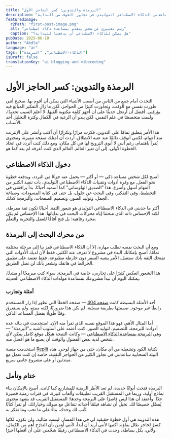 ```yaml
---
title: "البرمذة والتدوين: كسر الحاجز الأول"
description: "تجربة شخصية مع التردد في التدوين، وكيف ساعدني الذكاء الاصطناعي التوليدي في تجاوز الخوف من البداية."
featuredImage:
  r2Path: "first-post-image.png"
  alt: "رسم تعبيري عن شخص يتقدم بمساعدة ذكاء اصطناعي"
  caption: "هل يمكن للذكاء الاصطناعي أن يدفعنا للبداية؟"
pubDate: 2025-06-10
author: "Abdla"
language: "ar"
tags: ["الذكاء-الاصطناعي", "البرمذة"]
isDraft: false
translationKey: "ai-blogging-and-vibecoding" 
---
```


# البرمذة والتدوين: كسر الحاجز الأول

التحدث أمام جمع من الناس من أصعب الأشياء التي يمكن أن أقوم بها. صحيح أنني طورت نفسي مع الوقت، وتجاوزت كثيرًا من الحواجز، لكن ما زال التفكير المبالغ فيه يؤرقني. أفضل أن أرتجل حديثًا على أن أجهز كلمة مكتوبة ألقيها. لا أعلم السبب تحديدًا، ولست متخصصًا في علم النفس، لكن يبدو أن الرغبة في الكمال وكثرة التحليل أحد الأسباب.

هذا الأمر ينطبق تمامًا على التدوين. فكرت مرارًا وتكرارًا أن أكتب وأنشر على الإنترنت منذ أعوام، لكنني أتوقف دائمًا عند عتبة الانطلاق. أردت أن أمتلك صفحة مميزة، ومحتوى يُقرأ باهتمام، رغم أنني لا أنوي الترويج لها في كل مكان، ومع ذلك كنت أتردد في اتخاذ الخطوة الأولى. إلى أن تغير العالم. العالم الذي كنت أعرفه لم يعد كما هو.

## دخول الذكاء الاصطناعي

أصبح لكل شخص مساعد ذكي — أو أكثر — يحمل عنه جزءًا من التردد، ويدفعه خطوة نحو الفعل. مع وفرة أدوات وتقنيات الذكاء الاصطناعي التوليدي، بات تنفيذ الكثير من المهام أسهل وأسرع. هذا "الصديق الهلوساتي" كما أسميه أحيانًا، بدأ يرافقني في التخطيط، وفي التفكير، وفي البحث عن حلول، بل حتى في كتابة المسودات، وصياغة الجمل، وتوليد الصور، وتصميم الصفحات، والبرمجة كذلك.

أكثر ما جذبني في الذكاء الاصطناعي التوليدي هو شعور الثقة. أحيانًا تكون ثقة مفرطة، لكنه الإحساس ذاته الذي منحتنا إياه محركات البحث في بداياتها. هذا الإحساس لم يكن مجرد رفاهية؛ بل فتح آفاقًا للعمل والتجربة والتعلّم.

## من محرك البحث إلى البرمذة

ومع أن البحث نفسه تطلب مهارة، إلا أن الذكاء الاصطناعي قفز بنا إلى مرحلة مختلفة تمامًا. أصبح بإمكانك البدء في مشروع لا تعرف عنه الكثير، فقط لأن لديك الأدوات التي تمنحك الثقة بأنك ستصل. الأمر يشبه السفر دون خارطة مطبوعة، فقط تعتمد على تطبيق الخرائط في هاتفك وتشعر بأنك لن تضل الطريق.

هذا الشعور انعكس كثيرًا على تجاربي، خاصة في البرمجة. سواء كنت مبرمجًا أو مبتدئًا، يمكنك اليوم أن تبدأ مشروعك بمساعدة مولدات الذكاء الاصطناعي الحديثة.

### أمثلة وتجارب

أحد الأمثلة البسيطة كانت [صفحة 404](404.html) — صفحة الخطأ التي تظهر إذا زار المستخدم رابطًا غير موجود. صممتها بطريقة مسلية، لم يكن هذا ضروريًا، لكنه ممتع، ولم يستغرق وقتًا طويلًا بفضل المساعد الذكي.

أما المثال الأهم، فهو هذا الموقع نفسه الذي تقرأ منه الآن. استخدمت في بنائه عدة أدوات: للبرمجة، للتصميم، لتوليد الصور. كنت أعتمد على أسلوب أشبه بـ"البرمذة" — وهي [البرمجة بمساعدة الذكاء الاصطناعي](https://www.linkedin.com/posts/jalalirs_%D8%A3%D8%B2%D9%85%D8%A9-%D8%A7%D9%84%D8%AA%D8%B9%D8%B1%D9%8A%D8%A8-%D9%8A%D9%82%D9%88%D9%84-%D8%AD%D8%A7%D9%81%D8%B8-%D8%A5%D8%A8%D8%B1%D8%A7%D9%87%D9%8A%D9%85-%D9%81%D9%8A-activity-7321887715157782528-5BFu) — وكانت النتيجة هيكل موقع كامل يمكن لأي شخص لديه بعض الفضول والوقت أن يصنع ما هو أفضل منه.

استخدمت منصة [Replit](https://abd.la/replit) لكتابة الكود وتشغيله من أي مكان، حتى من جهاز لوحي. هذه البيئة السحابية ساعدتني في تجاوز الكثير من الحواجز التقنية، خاصة إن كنت تعمل مع مبتدئين أو على مشروع جانبي سريع.

## ختام وتأمل

البرمذة فتحت أبوابًا جديدة. لم تعد الأطر الزمنية للمشاريع كما كانت. أصبح بالإمكان بناء نماذج أولية، وربما في المستقبل القريب تطبيقات وألعاب كبيرة، في فترات زمنية قصيرة جدًا. وأعتقد أن هذا ليس قاصرًا على البرمجة وحدها؛ المستقبل القريب قد يشهد محتوى يُفصَّل خصيصًا لك. تخيل أن تشاهد فيلمًا أحداثه تتفاعل مع ميولك وخياراتك، أو تقرأ كتابًا كُتب لك وحدك، بناءً على ما تحب وما تفكر به.

هذه التدوينة هي أول خطوة حقيقية لي في هذا المسار. ليست مثالية، ولن تكون، لكنّها كسرٌ لحاجز طال بقاؤه. أكتبها لأنني أريد أن أبدأ، لأنني أؤمن بأن التدرّج أهم من الكمال، ولأني، بكل بساطة، وجدت في الذكاء الاصطناعي رفيقًا شجّعني على أن أفعلها أخيرًا.
